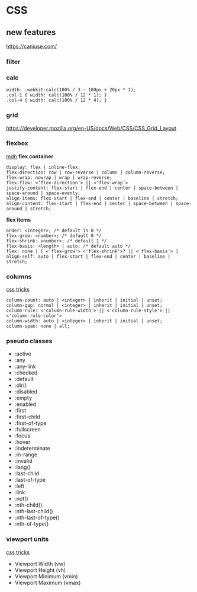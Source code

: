 # CSS 

## new features
https://caniuse.com/

### filter


### calc
```
width: -webkit-calc(100% / 3 - 100px + 20px * 1);
.col-1 { width: calc(100% / 12 * 1); }
.col-4 { width: calc(100% / 12 * 4); }
```

### grid
https://developer.mozilla.org/en-US/docs/Web/CSS/CSS_Grid_Layout

### flexbox
[mdn](https://developer.mozilla.org/en-US/docs/Web/CSS/CSS_Flexible_Box_Layout)
**flex container**
```
display: flex | inline-flex;
flex-direction: row | row-reverse | column | column-reverse;
flex-wrap: nowrap | wrap | wrap-reverse;
flex-flow: <‘flex-direction’> || <‘flex-wrap’>
justify-content: flex-start | flex-end | center | space-between | space-around | space-evenly;
align-items: flex-start | flex-end | center | baseline | stretch;
align-content: flex-start | flex-end | center | space-between | space-around | stretch;

```

**flex items**
```
order: <integer>; /* default is 0 */
flex-grow: <number>; /* default 0 */
flex-shrink: <number>; /* default 1 */
flex-basis: <length> | auto; /* default auto */ 
flex: none | [ <'flex-grow'> <'flex-shrink'>? || <'flex-basis'> ]
align-self: auto | flex-start | flex-end | center | baseline | stretch;
```

### columns
[css tricks](https://css-tricks.com/guide-responsive-friendly-css-columns/)
```
column-count: auto | <integer> | inherit | initial | unset;
column-gap: normal | <integer> | inherit | initial | unset;
column-rule: <'column-rule-width'> || <'column-rule-style'> || <'column-rule-color'>
column-width: auto | <integer> | inherit | initial | unset;
column-span: none | all;
```

### pseudo classes
* :active
* :any
* :any-link
* :checked
* :default
* :dir()
* :disabled
* :empty
* :enabled
* :first
* :first-child
* :first-of-type
* :fullscreen
* :focus
* :hover
* :indeterminate
* :in-range
* :invalid
* :lang()
* :last-child
* :last-of-type
* :left
* :link
* :not()
* :nth-child()
* :nth-last-child()
* :nth-last-of-type()
* :nth-of-type()

### viewport units
[css tricks](https://css-tricks.com/fun-viewport-units/)
* Viewport Width (vw)
* Viewport Height (vh) 
* Viewport Minimum (vmin) 
* Viewport Maximum (vmax)